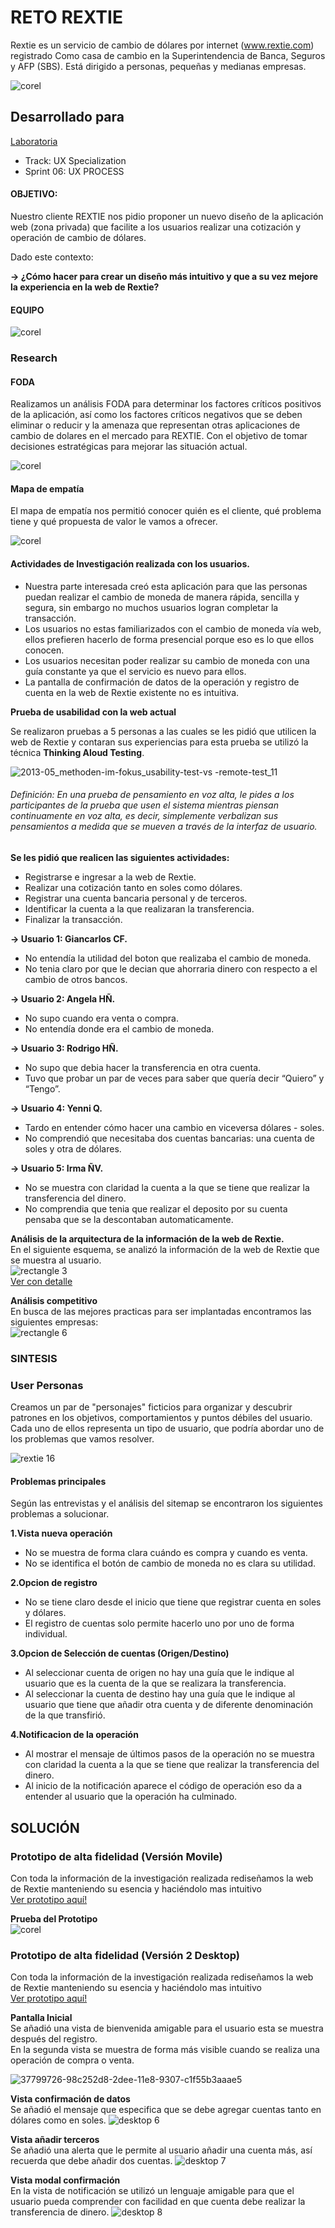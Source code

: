 # RETO REXTIE  

Rextie es un servicio de cambio de dólares por internet (www.rextie.com) registrado
Como casa de cambio en la Superintendencia de Banca, Seguros y AFP (SBS). Está
dirigido a personas, pequeñas y medianas empresas.  

![corel](https://user-images.githubusercontent.com/31807340/39339746-fa4dc354-498f-11e8-961a-2b91e409b34a.png)

## Desarrollado para
[Laboratoria](http://laboratoria.la)  

- Track: UX Specialization
- Sprint 06: UX PROCESS

#### OBJETIVO:
Nuestro cliente REXTIE nos pidio proponer un nuevo diseño de la aplicación web (zona privada) que facilite a los
usuarios realizar una cotización y operación de cambio de dólares.  

Dado este contexto:  

**→ ¿Cómo hacer para crear un diseño más intuitivo y que a su vez mejore la experiencia en la web de Rextie?**  

#### EQUIPO  
![corel](https://user-images.githubusercontent.com/31807340/39339567-1d67bf8a-498f-11e8-907d-8642e3d47c65.png)

### Research  

#### FODA  

Realizamos un análisis FODA para determinar los factores críticos positivos de la aplicación, así como los factores críticos negativos que se deben eliminar o reducir y la amenaza que representan otras aplicaciones de cambio de dolares en el mercado para REXTIE. Con el objetivo de tomar decisiones estratégicas para mejorar las situación actual. 

![corel](https://user-images.githubusercontent.com/31807340/39345469-31c4f104-49ae-11e8-8aff-746755277a23.png)

#### Mapa de empatía  
El mapa de empatía nos permitió conocer quién es el cliente, qué problema tiene y qué propuesta de valor le vamos a ofrecer.  

![corel](https://user-images.githubusercontent.com/31807340/39394119-83662358-4a93-11e8-8bf8-00a21da91a0a.png)

#### Actividades de Investigación realizada con los usuarios.    
- Nuestra parte interesada creó esta aplicación para que las personas puedan realizar el cambio de moneda de manera rápida, sencilla y segura, sin embargo no muchos usuarios logran completar la transacción.  
- Los usuarios no estas familiarizados con el cambio de moneda vía web, ellos prefieren hacerlo de forma presencial porque eso es lo que ellos conocen.  
- Los usuarios necesitan poder realizar su cambio de moneda con una guía constante ya que el servicio es nuevo para ellos.  
- La pantalla de confirmación de datos de la operación y registro de cuenta en la web de Rextie existente no es intuitiva.  

**Prueba de usabilidad con la web actual**

Se realizaron pruebas a 5 personas a las cuales se les pidió que utilicen la web de Rextie y contaran sus experiencias para esta prueba se utilizó la técnica **Thinking Aloud Testing**.  

![2013-05_methoden-im-fokus_usability-test-vs -remote-test_11](https://user-images.githubusercontent.com/31807340/39109446-9ac2ab70-4692-11e8-89ca-ce569ab5aba0.png)  

###### *Definición: En una prueba de pensamiento en voz alta, le pides a los participantes de la prueba que usen el sistema mientras piensan continuamente en voz alta, es decir, simplemente verbalizan sus pensamientos a medida que se mueven a través de la interfaz de usuario.*  

**Se les pidió que realicen las siguientes actividades:**  

- Registrarse e ingresar a la web de Rextie.  
- Realizar una cotización tanto en soles como dólares.  
- Registrar una cuenta bancaria personal y de terceros.  
- Identificar la cuenta a la que realizaran la transferencia.  
- Finalizar la transacción.

**→ Usuario 1: Giancarlos CF.**  
- No entendía la utilidad del boton que realizaba el cambio de moneda.  
- No tenia claro por que le decian que ahorraria dinero con respecto a el cambio de otros bancos.  

**→ Usuario 2: Angela HÑ.**  
- No supo cuando era venta o compra.  
- No entendía donde era el cambio de moneda.  

**→ Usuario 3: Rodrigo HÑ.**  
- No supo que debia hacer la transferencia en otra cuenta.  
- Tuvo que probar un par de veces para saber que quería decir “Quiero” y “Tengo”.  

**→ Usuario 4: Yenni Q.**  
- Tardo en entender cómo hacer una cambio en viceversa dólares - soles.  
- No comprendió que necesitaba dos cuentas bancarias: una cuenta de soles y otra de dólares.  

**→ Usuario 5: Irma ÑV.**  
- No se muestra con claridad la cuenta a la que se tiene que realizar la transferencia del dinero.  
- No comprendia que tenia que realizar el deposito por su cuenta pensaba que se la descontaban automaticamente.  

**Análisis de la arquitectura de la información de la web de Rextie.**  
En el siguiente esquema, se analizó la información de la web de Rextie que se muestra al usuario.  
![rectangle 3](https://user-images.githubusercontent.com/31807340/37680825-0b3714e0-2c53-11e8-9ce0-acdbf561ce4b.png)  
[Ver con detalle](https://drive.google.com/drive/my-drive)  

**Análisis competitivo**  
En busca de las mejores practicas para ser implantadas encontramos las siguientes empresas:  
![rectangle 6](https://user-images.githubusercontent.com/31807340/39108235-cf2d04ba-468c-11e8-9286-f469338d767c.png)  

### SINTESIS  

### User Personas  
Creamos un par de "personajes" ficticios para organizar y descubrir patrones en los objetivos, comportamientos y puntos débiles del usuario. Cada uno de ellos representa un tipo de usuario, que podría abordar uno de los problemas que vamos resolver.  

![rextie 16](https://user-images.githubusercontent.com/31807340/38168690-0d4c9bae-351a-11e8-889f-2185d88c678a.png)  

#### Problemas principales  
Según las entrevistas y el análisis del sitemap se encontraron los siguientes problemas a solucionar.  

**1.Vista nueva operación**  
- No se muestra de forma clara cuándo es compra y cuando es venta.  
- No se identifica el botón de cambio de moneda no es clara su utilidad.  

**2.Opcion de registro**  
- No se tiene claro desde el inicio que tiene que registrar cuenta en soles y dólares.  
- El registro de cuentas solo permite hacerlo uno por uno de forma individual.  

**3.Opcion de Selección de cuentas (Origen/Destino)**  
- Al seleccionar cuenta de origen no hay una guía que le indique al usuario que es la cuenta de la que se realizara la transferencia.  
- Al seleccionar la cuenta de destino hay una guía que le indique al usuario que tiene que añadir otra cuenta y de diferente denominación de la que transfirió.  

**4.Notificacion de la operación**  
- Al mostrar el mensaje de últimos pasos de la operación no se muestra con claridad la cuenta a la que se tiene que realizar la transferencia del dinero.  
- Al inicio de la notificación aparece el código de operación eso da a entender al usuario que la operación ha culminado.  

## SOLUCIÓN  

### Prototipo de alta fidelidad (Versión Movile)  
Con toda la información de la investigación realizada rediseñamos la web de Rextie manteniendo su esencia y haciéndolo mas intuitivo  
[Ver prototipo aquí!](https://marvelapp.com/89hi86a)  

**Prueba del Prototipo**  
![corel](https://user-images.githubusercontent.com/31807340/38591427-443f917c-3cfc-11e8-9cb1-8d815baecf6e.png)

### Prototipo de alta fidelidad (Versión 2 Desktop)  
Con toda la información de la investigación realizada rediseñamos la web de Rextie manteniendo su esencia y haciéndolo mas intuitivo  
[Ver prototipo aquí!](https://marvelapp.com/3bi16f0)  

**Pantalla Inicial**  
Se añadió una vista de bienvenida amigable para el usuario esta se muestra después del registro.  
En la segunda vista se muestra de forma más visible cuando se realiza una operación de compra o venta.

![37799726-98c252d8-2dee-11e8-9307-c1f55b3aaae5](https://user-images.githubusercontent.com/31807340/38168169-b52a1a64-350a-11e8-8327-ccb0499d2b9f.png)  

**Vista confirmación de datos**  
Se añadió el mensaje que especifica que se debe agregar cuentas tanto en dólares como en soles.
![desktop 6](https://user-images.githubusercontent.com/31807340/37800608-71a41206-2df1-11e8-84c0-0eb55982c007.png)  

**Vista añadir terceros**  
Se añadió una alerta que le permite al usuario añadir una cuenta más, así recuerda que debe añadir dos cuentas.
![desktop 7](https://user-images.githubusercontent.com/31807340/37801687-8303770e-2df5-11e8-9124-fde8993d1a8e.png)  

**Vista modal confirmación**  
En la vista de notificación se utilizó un lenguaje amigable para que el usuario pueda comprender con facilidad en que cuenta debe realizar la transferencia de dinero.
![desktop 8](https://user-images.githubusercontent.com/31807340/37802057-e57a4f4c-2df6-11e8-945a-8071d87e2a3f.png)


